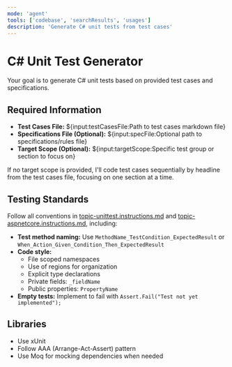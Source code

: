 ```yaml
---
mode: 'agent'
tools: ['codebase', 'searchResults', 'usages']
description: 'Generate C# unit tests from test cases'
---
```

# C# Unit Test Generator

Your goal is to generate C# unit tests based on provided test cases and specifications.

## Required Information

- **Test Cases File:** ${input:testCasesFile:Path to test cases markdown file}
- **Specifications File (Optional):** ${input:specFile:Optional path to specifications/rules file}
- **Target Scope (Optional):** ${input:targetScope:Specific test group or section to focus on}

If no target scope is provided, I'll code test cases sequentially by headline from the test cases file, focusing on one section at a time.

## Testing Standards

Follow all conventions in [topic-unittest.instructions.md](../instructions/topic-unittest.instructions.md) and [topic-aspnetcore.instructions.md](../instructions/topic-aspnetcore.instructions.md), including:

- **Test method naming:** Use `MethodName_TestCondition_ExpectedResult` or `When_Action_Given_Condition_Then_ExpectedResult`
- **Code style:** 
  - File scoped namespaces
  - Use of regions for organization
  - Explicit type declarations
  - Private fields: `_fieldName`
  - Public properties: `PropertyName`
- **Empty tests:** Implement to fail with `Assert.Fail("Test not yet implemented");`

## Libraries
- Use xUnit
- Follow AAA (Arrange-Act-Assert) pattern
- Use Moq for mocking dependencies when needed